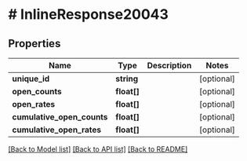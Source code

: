 # # InlineResponse20043

## Properties

Name | Type | Description | Notes
------------ | ------------- | ------------- | -------------
**unique_id** | **string** |  | [optional]
**open_counts** | **float[]** |  | [optional]
**open_rates** | **float[]** |  | [optional]
**cumulative_open_counts** | **float[]** |  | [optional]
**cumulative_open_rates** | **float[]** |  | [optional]

[[Back to Model list]](../../README.md#models) [[Back to API list]](../../README.md#endpoints) [[Back to README]](../../README.md)
